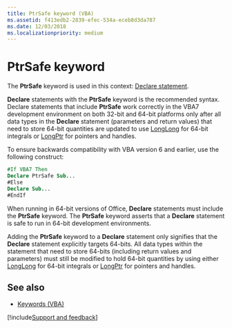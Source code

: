 ```yaml
---
title: PtrSafe keyword (VBA)
ms.assetid: f413edb2-2839-efec-534a-eceb8d3da787
ms.date: 12/03/2018
ms.localizationpriority: medium
---
```



# PtrSafe keyword

The **PtrSafe** keyword is used in this context: [Declare statement](declare-statement.md).

**Declare** statements with the **PtrSafe** keyword is the recommended syntax. Declare statements that include **PtrSafe** work correctly in the VBA7 development environment on both 32-bit and 64-bit platforms only after all data types in the **Declare** statement (parameters and return values) that need to store 64-bit quantities are updated to use [LongLong](longlong-data-type.md) for 64-bit integrals or [LongPtr](longptr-data-type.md) for pointers and handles. 

To ensure backwards compatibility with VBA version 6 and earlier, use the following construct:

```vb
#If VBA7 Then 
Declare PtrSafe Sub... 
#Else 
Declare Sub... 
#EndIf
```

When running in 64-bit versions of Office, **Declare** statements must include the **PtrSafe** keyword. The **PtrSafe** keyword asserts that a **Declare** statement is safe to run in 64-bit development environments.

Adding the **PtrSafe** keyword to a **Declare** statement only signifies that the **Declare** statement explicitly targets 64-bits. All data types within the statement that need to store 64-bits (including return values and parameters) must still be modified to hold 64-bit quantities by using either [LongLong](longlong-data-type.md) for 64-bit integrals or [LongPtr](longptr-data-type.md) for pointers and handles.

## See also

- [Keywords (VBA)](../keywords-visual-basic-for-applications.md)

[!include[Support and feedback](~/includes/feedback-boilerplate.md)]
